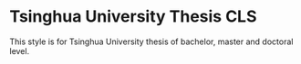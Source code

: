 # Tsinghua University Thesis CLS 
This style is for Tsinghua University thesis of bachelor, master and doctoral level. 
